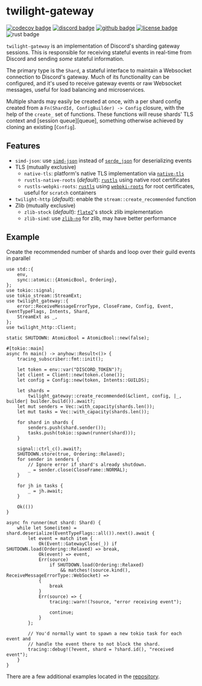 # twilight-gateway

[![codecov badge][]][codecov link] [![discord badge][]][discord link] [![github badge][]][github link] [![license badge][]][license link] ![rust badge]

`twilight-gateway` is an implementation of Discord's sharding gateway sessions.
This is responsible for receiving stateful events in real-time from Discord and
sending *some* stateful information.

The primary type is the `Shard`, a stateful interface to maintain a Websocket
connection to Discord's gateway. Much of its functionality can be configured,
and it's used to receive gateway events or raw Websocket messages, useful for
load balancing and microservices.

Multiple shards may easily be created at once, with a per shard config created
from a `Fn(ShardId, ConfigBuilder) -> Config` closure, with the help of the
`create_` set of functions. These functions will reuse shards' TLS context and
[session queue][queue], something otherwise achieved by cloning an existing
[`Config`].

## Features

* `simd-json`: use [`simd-json`] instead of [`serde_json`] for deserializing
  events
* TLS (mutually exclusive)
  * `native-tls`: platform's native TLS implementation via [`native-tls`]
  * `rustls-native-roots` (*default*): [`rustls`] using native root certificates
  * `rustls-webpki-roots`: [`rustls`] using [`webpki-roots`] for root
    certificates, useful for `scratch` containers
* `twilight-http` (*default*): enable the `stream::create_recommended` function
* Zlib (mutually exclusive)
  * `zlib-stock` (*default*): [`flate2`]'s stock zlib implementation
  * `zlib-simd`: use [`zlib-ng`] for zlib, may have better performance

## Example

Create the recommended number of shards and loop over their guild events in
parallel

```rust,no_run
use std::{
    env,
    sync::atomic::{AtomicBool, Ordering},
};
use tokio::signal;
use tokio_stream::StreamExt;
use twilight_gateway::{
    error::ReceiveMessageErrorType, CloseFrame, Config, Event, EventTypeFlags, Intents, Shard,
    StreamExt as _,
};
use twilight_http::Client;

static SHUTDOWN: AtomicBool = AtomicBool::new(false);

#[tokio::main]
async fn main() -> anyhow::Result<()> {
    tracing_subscriber::fmt::init();

    let token = env::var("DISCORD_TOKEN")?;
    let client = Client::new(token.clone());
    let config = Config::new(token, Intents::GUILDS);

    let shards =
        twilight_gateway::create_recommended(&client, config, |_, builder| builder.build()).await?;
    let mut senders = Vec::with_capacity(shards.len());
    let mut tasks = Vec::with_capacity(shards.len());

    for shard in shards {
        senders.push(shard.sender());
        tasks.push(tokio::spawn(runner(shard)));
    }

    signal::ctrl_c().await?;
    SHUTDOWN.store(true, Ordering::Relaxed);
    for sender in senders {
        // Ignore error if shard's already shutdown.
        _ = sender.close(CloseFrame::NORMAL);
    }

    for jh in tasks {
        _ = jh.await;
    }

    Ok(())
}

async fn runner(mut shard: Shard) {
    while let Some(item) = shard.deserialize(EventTypeFlags::all()).next().await {
        let event = match item {
            Ok(Event::GatewayClose(_)) if SHUTDOWN.load(Ordering::Relaxed) => break,
            Ok(event) => event,
            Err(source)
                if SHUTDOWN.load(Ordering::Relaxed)
                    && matches!(source.kind(), ReceiveMessageErrorType::WebSocket) =>
            {
                break
            }
            Err(source) => {
                tracing::warn!(?source, "error receiving event");

                continue;
            }
        };

        // You'd normally want to spawn a new tokio task for each event and
        // handle the event there to not block the shard.
        tracing::debug!(?event, shard = ?shard.id(), "received event");
    }
}
```

There are a few additional examples located in the
[repository][github examples link].

[`flate2`]: https://crates.io/crates/flate2
[`native-tls`]: https://crates.io/crates/native-tls
[`rustls`]: https://crates.io/crates/rustls
[`serde_json`]: https://crates.io/crates/serde_json
[`simd-json`]: https://crates.io/crates/simd-json
[`webpki-roots`]: https://crates.io/crates/webpki-roots
[`zlib-ng`]: https://github.com/zlib-ng/zlib-ng
[codecov badge]: https://img.shields.io/codecov/c/gh/twilight-rs/twilight?logo=codecov&style=for-the-badge&token=E9ERLJL0L2
[codecov link]: https://app.codecov.io/gh/twilight-rs/twilight/
[discord badge]: https://img.shields.io/discord/745809834183753828?color=%237289DA&label=discord%20server&logo=discord&style=for-the-badge
[discord link]: https://discord.gg/7jj8n7D
[github badge]: https://img.shields.io/badge/github-twilight-6f42c1.svg?style=for-the-badge&logo=github
[github examples link]: https://github.com/twilight-rs/twilight/tree/main/examples
[github link]: https://github.com/twilight-rs/twilight
[license badge]: https://img.shields.io/badge/license-ISC-blue.svg?style=for-the-badge&logo=pastebin
[license link]: https://github.com/twilight-rs/twilight/blob/main/LICENSE.md
[rust badge]: https://img.shields.io/badge/rust-1.67+-93450a.svg?style=for-the-badge&logo=rust
